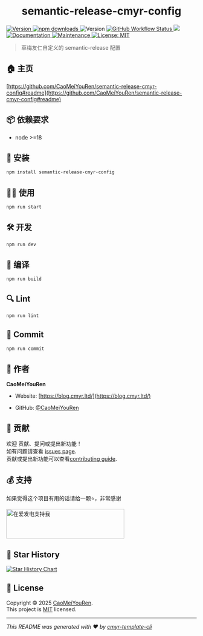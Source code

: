 <h1 align="center">semantic-release-cmyr-config </h1>
<p>
  <a href="https://www.npmjs.com/package/semantic-release-cmyr-config" target="_blank">
    <img alt="Version" src="https://img.shields.io/npm/v/semantic-release-cmyr-config.svg">
  </a>
  <a href="https://www.npmjs.com/package/semantic-release-cmyr-config" target="_blank">
    <img alt="npm downloads" src="https://img.shields.io/npm/dt/semantic-release-cmyr-config?label=npm%20downloads&color=yellow">
  </a>
  <img alt="Version" src="https://img.shields.io/github/package-json/v/CaoMeiYouRen/semantic-release-cmyr-config.svg" />
  <a href="https://github.com/CaoMeiYouRen/semantic-release-cmyr-config/actions?query=workflow%3ARelease" target="_blank">
    <img alt="GitHub Workflow Status" src="https://img.shields.io/github/actions/workflow/status/CaoMeiYouRen/semantic-release-cmyr-config/release.yml?branch=master">
  </a>
  <img src="https://img.shields.io/node/v/semantic-release-cmyr-config" />
  <a href="https://github.com/CaoMeiYouRen/semantic-release-cmyr-config#readme" target="_blank">
    <img alt="Documentation" src="https://img.shields.io/badge/documentation-yes-brightgreen.svg" />
  </a>
  <a href="https://github.com/CaoMeiYouRen/semantic-release-cmyr-config/graphs/commit-activity" target="_blank">
    <img alt="Maintenance" src="https://img.shields.io/badge/Maintained%3F-yes-green.svg" />
  </a>
  <a href="https://github.com/CaoMeiYouRen/semantic-release-cmyr-config/blob/master/LICENSE" target="_blank">
    <img alt="License: MIT" src="https://img.shields.io/github/license/CaoMeiYouRen/semantic-release-cmyr-config?color=yellow" />
  </a>
</p>


> 草梅友仁自定义的 semantic-release 配置

## 🏠 主页

[https://github.com/CaoMeiYouRen/semantic-release-cmyr-config#readme](https://github.com/CaoMeiYouRen/semantic-release-cmyr-config#readme)


## 📦 依赖要求


- node >=18

## 🚀 安装

```sh
npm install semantic-release-cmyr-config
```

## 👨‍💻 使用

```sh
npm run start
```

## 🛠️ 开发

```sh
npm run dev
```

## 🔧 编译

```sh
npm run build
```

## 🔍 Lint

```sh
npm run lint
```

## 💾 Commit

```sh
npm run commit
```


## 👤 作者


**CaoMeiYouRen**

* Website: [https://blog.cmyr.ltd/](https://blog.cmyr.ltd/)

* GitHub: [@CaoMeiYouRen](https://github.com/CaoMeiYouRen)


## 🤝 贡献

欢迎 贡献、提问或提出新功能！<br />如有问题请查看 [issues page](https://github.com/CaoMeiYouRen/semantic-release-cmyr-config/issues). <br/>贡献或提出新功能可以查看[contributing guide](https://github.com/CaoMeiYouRen/semantic-release-cmyr-config/blob/master/CONTRIBUTING.md).

## 💰 支持

如果觉得这个项目有用的话请给一颗⭐️，非常感谢

<a href="https://afdian.com/@CaoMeiYouRen">
  <img src="https://oss.cmyr.dev/images/202306192324870.png" width="312px" height="78px" alt="在爱发电支持我">
</a>


## 🌟 Star History

[![Star History Chart](https://api.star-history.com/svg?repos=CaoMeiYouRen/semantic-release-cmyr-config&type=Date)](https://star-history.com/#CaoMeiYouRen/semantic-release-cmyr-config&Date)

## 📝 License

Copyright © 2025 [CaoMeiYouRen](https://github.com/CaoMeiYouRen).<br />
This project is [MIT](https://github.com/CaoMeiYouRen/semantic-release-cmyr-config/blob/master/LICENSE) licensed.

***
_This README was generated with ❤️ by [cmyr-template-cli](https://github.com/CaoMeiYouRen/cmyr-template-cli)_

